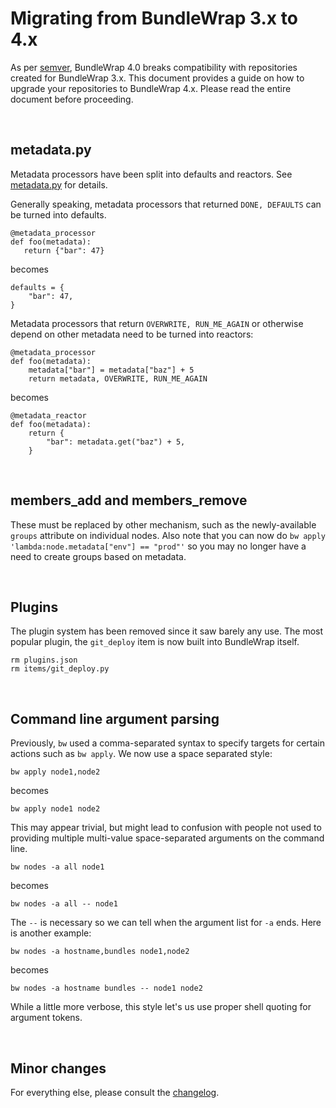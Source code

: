 # Migrating from BundleWrap 3.x to 4.x

As per [semver](http://semver.org), BundleWrap 4.0 breaks compatibility with repositories created for BundleWrap 3.x. This document provides a guide on how to upgrade your repositories to BundleWrap 4.x. Please read the entire document before proceeding.

<br>

## metadata.py

Metadata processors have been split into defaults and reactors. See [metadata.py](../repo/metadata.py.md) for details.

Generally speaking, metadata processors that returned `DONE, DEFAULTS` can be turned into defaults.

    @metadata_processor
    def foo(metadata):
       return {"bar": 47}

becomes

    defaults = {
        "bar": 47,
    }

Metadata processors that return `OVERWRITE, RUN_ME_AGAIN` or otherwise depend on other metadata need to be turned into reactors:

    @metadata_processor
    def foo(metadata):
        metadata["bar"] = metadata["baz"] + 5
        return metadata, OVERWRITE, RUN_ME_AGAIN

becomes

    @metadata_reactor
    def foo(metadata):
        return {
            "bar": metadata.get("baz") + 5,
        }

<br>

## members_add and members_remove

These must be replaced by other mechanism, such as the newly-available `groups` attribute on individual nodes. Also note that you can now do `bw apply 'lambda:node.metadata["env"] == "prod"'` so you may no longer have a need to create groups based on metadata.

<br>

## Plugins

The plugin system has been removed since it saw barely any use. The most popular plugin, the `git_deploy` item is now built into BundleWrap itself.

    rm plugins.json
    rm items/git_deploy.py

<br>

## Command line argument parsing

Previously, `bw` used a comma-separated syntax to specify targets for certain actions such as `bw apply`. We now use a space separated style:

    bw apply node1,node2

becomes

    bw apply node1 node2

This may appear trivial, but might lead to confusion with people not used to providing multiple multi-value space-separated arguments on the command line.

    bw nodes -a all node1

becomes

    bw nodes -a all -- node1

The `--` is necessary so we can tell when the argument list for `-a` ends. Here is another example:

    bw nodes -a hostname,bundles node1,node2

becomes

    bw nodes -a hostname bundles -- node1 node2

While a little more verbose, this style let's us use proper shell quoting for argument tokens.

<br>

## Minor changes

For everything else, please consult the [changelog](https://github.com/bundlewrap/bundlewrap/blob/master/CHANGELOG.md#400).
